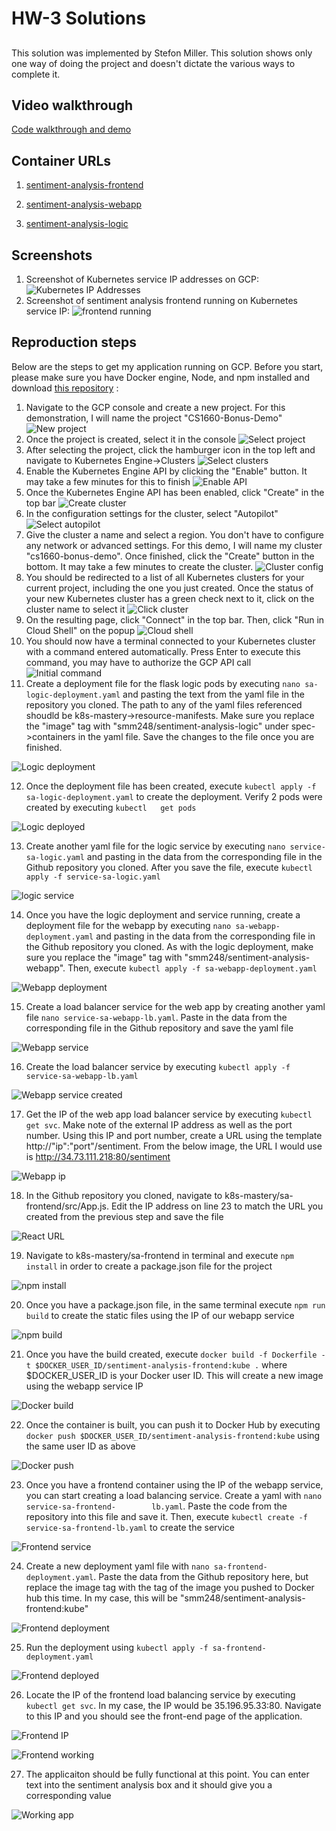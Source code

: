 # HW-3 Solutions

##
This solution was implemented by Stefon Miller. This solution shows only one way of doing the project and doesn't dictate the various ways to complete it.

## Video walkthrough
[Code walkthrough and demo](https://www.youtube.com/watch?v=zG5EXmwwX14)

## Container URLs
1. [sentiment-analysis-frontend](https://hub.docker.com/repository/docker/smm248/sentiment-analysis-frontend)

2. [sentiment-analysis-webapp](https://hub.docker.com/repository/docker/smm248/sentiment-analysis-webapp)

3. [sentiment-analysis-logic](https://hub.docker.com/repository/docker/smm248/sentiment-analysis-logic)

## Screenshots
1. Screenshot of Kubernetes service IP addresses on GCP:
![Kubernetes IP Addresses](./Sentiment-Analysis/service-ips.PNG)
2. Screenshot of sentiment analysis frontend running on Kubernetes service IP:
 ![frontend running](./Sentiment-Analysis/kubernetes-running.PNG)
 
 ## Reproduction steps
 Below are the steps to get my application running on GCP. Before you start, please make sure you have Docker engine, Node, and npm installed and download [this repository](https://github.com/rinormaloku/k8s-mastery) :
 
 1. Navigate to the GCP console and create a new project. For this demonstration, I will name the project "CS1660-Bonus-Demo"
 ![New project](./Sentiment-Analysis/new-project.PNG)
 2. Once the project is created, select it in the console
 ![Select project](./Sentiment-Analysis/select-project.PNG)
 3. After selecting the project, click the hamburger icon in the top left and navigate to Kubernetes Engine->Clusters
 ![Select clusters](./Sentiment-Analysis/select-clusters.PNG)
 4. Enable the Kubernetes Engine API by clicking the "Enable" button. It may take a few minutes for this to finish
 ![Enable API](./Sentiment-Analysis/enable-api.PNG)
 5. Once the Kubernetes Engine API has been enabled, click "Create" in the top bar
 ![Create cluster](./Sentiment-Analysis/create-cluster.PNG)
 6. In the configuration settings for the cluster, select "Autopilot"
 ![Select autopilot](./Sentiment-Analysis/select-autopilot.PNG)
 7. Give the cluster a name and select a region. You don't have to configure any network or advanced settings. For this demo, I will name my cluster "cs1660-bonus-demo". Once finished, click the "Create" button in the bottom. It may take a few minutes to create the cluster. 
 ![Cluster config](./Sentiment-Analysis/cluster-config.PNG)
 8. You should be redirected to a list of all Kubernetes clusters for your current project, including the one you just created. Once the status of your new Kubernetes cluster has a green check next to it, click on the cluster name to select it
 ![Click cluster](./Sentiment-Analysis/click-cluster.PNG)
 9. On the resulting page, click "Connect" in the top bar. Then, click "Run in Cloud Shell" on the popup
 ![Cloud shell](./Sentiment-Analysis/cloud-shell.PNG)
 10. You should now have a terminal connected to your Kubernetes cluster with a command entered automatically. Press Enter to execute this command, you may have to authorize the GCP API call
 ![Initial command](./Sentiment-Analysis/initial-command.PNG)
 11. Create a deployment file for the flask logic pods by executing ``nano sa-logic-deployment.yaml`` and pasting the text from the yaml file in the repository you cloned. The     path to any of the yaml files referenced shoudld be k8s-mastery->resource-manifests. Make sure you replace the "image" tag with "smm248/sentiment-analysis-logic" under spec-     >containers in the yaml file. Save the changes to the file once you are finished.
 
 ![Logic deployment](./Sentiment-Analysis/logic-deployment.PNG)
 
 12. Once the deployment file has been created, execute ``kubectl apply -f sa-logic-deployment.yaml`` to create the deployment. Verify 2 pods were created by executing ``kubectl   get pods``
 
 ![Logic deployed](./Sentiment-Analysis/logic-deployment-done.PNG)
 
 13. Create another yaml file for the logic service by executing ``nano service-sa-logic.yaml`` and pasting in the data from the corresponding file in the Github repository you   cloned. After you save the file, execute ``kubectl apply -f service-sa-logic.yaml``
 
 ![logic service](./Sentiment-Analysis/logic-service-done.PNG)

 14. Once you have the logic deployment and service running, create a deployment file for the webapp by executing ``nano sa-webapp-deployment.yaml`` and pasting in the data from   the corresponding file in the Github repository you cloned. As with the logic deployment, make sure you replace the "image" tag with "smm248/sentiment-analysis-webapp". Then,   execute ``kubectl apply -f sa-webapp-deployment.yaml``
 
 ![Webapp deployment](./Sentiment-Analysis/webapp-deployment-done.PNG)
 
 15. Create a load balancer service for the web app by creating another yaml file ``nano service-sa-webapp-lb.yaml``. Paste in the data from the corresponding file in the Github   repository and save the yaml file
 
 ![Webapp service](./Sentiment-Analysis/webapp-service.PNG)
 
 16. Create the load balancer service by executing ``kubectl apply -f service-sa-webapp-lb.yaml``
 
 ![Webapp service created](./Sentiment-Analysis/webapp-service-done.PNG)
 
 17. Get the IP of the web app load balancer service by executing ``kubectl get svc``. Make note of the external IP address as well as the port number. Using this IP and port     number, create a URL using the template http://"ip":"port"/sentiment. From the below image, the URL I would use is http://34.73.111.218:80/sentiment

 ![Webapp ip](./Sentiment-Analysis/webapp-ip.PNG)
 
 18. In the Github repository you cloned, navigate to k8s-mastery/sa-frontend/src/App.js. Edit the IP address on line 23 to match the URL you created from the previous step and   save the file
 
 ![React URL](./Sentiment-Analysis/react-url.PNG)
 
 19. Navigate to k8s-mastery/sa-frontend in terminal and execute ``npm install`` in order to create a package.json file for the project
 
 ![npm install](./Sentiment-Analysis/npm-install.PNG)
 
 20. Once you have a package.json file, in the same terminal execute ``npm run build`` to create the static files using the IP of our webapp service
 
 ![npm build](./Sentiment-Analysis/npm-build.PNG)
 
 21. Once you have the build created, execute ``docker build -f Dockerfile -t $DOCKER_USER_ID/sentiment-analysis-frontend:kube .`` where $DOCKER_USER_ID is your Docker user ID.   This will create a new image using the webapp service IP
 
 ![Docker build](./Sentiment-Analysis/docker-build.PNG)
 
 22. Once the container is built, you can push it to Docker Hub by executing ``docker push $DOCKER_USER_ID/sentiment-analysis-frontend:kube`` using the same user ID as above 
 
 ![Docker push](./Sentiment-Analysis/docker-push.PNG)
 
 23. Once you have a frontend container using the IP of the webapp service, you can start creating a load balancing service. Create a yaml with ``nano service-sa-frontend-        lb.yaml``. Paste the code from the repository into this file and save it. Then, execute ``kubectl create -f service-sa-frontend-lb.yaml`` to create the service
 
 ![Frontend service](./Sentiment-Analysis/frontend-service.PNG)
 
 24. Create a new deployment yaml file with ``nano sa-frontend-deployment.yaml``. Paste the data from the Github repository here, but replace the image tag with the tag of the     image you pushed to Docker hub this time. In my case, this will be "smm248/sentiment-analysis-frontend:kube"
 
 ![Frontend deployment](./Sentiment-Analysis/frontend-deployment.PNG)
 
 25. Run the deployment using ``kubectl apply -f sa-frontend-deployment.yaml``
 
 ![Frontend deployed](./Sentiment-Analysis/frontend-deployment-done.PNG)
 
 26. Locate the IP of the frontend load balancing service by executing ``kubectl get svc``. In my case, the IP would be 35.196.95.33:80. Navigate to this IP and you should see     the front-end page of the application. 
 
 ![Frontend IP](./Sentiment-Analysis/frontend-ip.PNG)
 
 ![Frontend working](./Sentiment-Analysis/frontend-working.PNG)
 
 27. The applicaiton should be fully functional at this point. You can enter text into the sentiment analysis box and it should give you a corresponding value
 
 ![Working app](./Sentiment-Analysis/backend-working.PNG)

